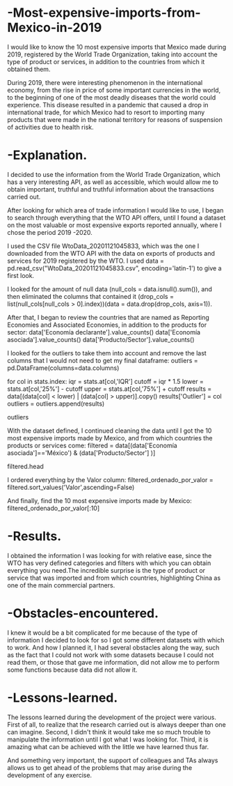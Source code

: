 # -Most-expensive-imports-from-Mexico-in-2019
I would like to know the 10 most expensive imports that Mexico made during 2019, registered by the World Trade Organization, taking into account the type of product or services, in addition to the countries from which it obtained them.

During 2019, there were interesting phenomenon in the international economy, from the rise in price of some important currencies in the world, to the beginning of one of the most deadly diseases that the world could experience. This disease resulted in a pandemic that caused a drop in international trade, for which Mexico had to resort to importing many products that were made in the national territory for reasons of suspension of activities due to health risk.

# -Explanation.
I decided to use the information from the World Trade Organization, which has a very interesting API, as well as accessible, which would allow me to obtain important, truthful and truthful information about the transactions carried out.

After looking for which area of trade information I would like to use, I began to search through everything that the WTO API offers, until I found a dataset on the most valuable or most expensive exports reported annually, where I chose the period 2019 -2020.

I used the CSV file WtoData_20201121045833, which was the one I downloaded from the WTO API with the data on exports of products and services for 2019 registered by the WTO. 
I used data = pd.read_csv("WtoData_20201121045833.csv", encoding='latin-1') to give a first look.

I looked for the amount of null data (null_cols = data.isnull().sum()), and then eliminated the columns that contained it (drop_cols = list(null_cols[null_cols > 0].index))(data = data.drop(drop_cols, axis=1)).

After that, I began to review the countries that are named as Reporting Economies and Associated Economies, in addition to the products for sector:
data['Economía declarante'].value_counts()
data['Economía asociada'].value_counts()
data['Producto/Sector'].value_counts()

I looked for the outliers to take them into account and remove the last columns that I would not need to get my final dataframe:
outliers = pd.DataFrame(columns=data.columns)

for col in stats.index:
    iqr = stats.at[col,'IQR']
    cutoff = iqr * 1.5
    lower = stats.at[col,'25%'] - cutoff
    upper = stats.at[col,'75%'] + cutoff
    results = data[(data[col] < lower) |
                   (data[col] > upper)].copy()
    results['Outlier'] = col
    outliers = outliers.append(results)

outliers

With the dataset defined, I continued cleaning the data until I got the 10 most expensive imports made by Mexico, and from which countries the products or services come:
filtered = data[(data['Economía asociada']=='México') &
                (data['Producto/Sector'] )]

filtered.head


I ordered everything by the Valor column:
filtered_ordenado_por_valor = filtered.sort_values('Valor',ascending=False)

And finally, find the 10 most expensive imports made by Mexico:
filtered_ordenado_por_valor[:10]

# -Results.

I obtained the information I was looking for with relative ease, since the WTO has very defined categories and filters with which you can obtain everything you need.The incredible surprise is the type of product or service that was imported and from which countries, highlighting China as one of the main commercial partners.

# -Obstacles-encountered.

I knew it would be a bit complicated for me because of the type of information I decided to look for so I got some different datasets with which to work. And how I planned it, I had several obstacles along the way, such as the fact that I could not work with some datasets because I could not read them, or those that gave me information, did not allow me to perform some functions because data did not allow it.

# -Lessons-learned.

The lessons learned during the development of the project were various. First of all, to realize that the research carried out is always deeper than one can imagine. Second, I didn't think it would take me so much trouble to manipulate the information until I got what I was looking for. Third, it is amazing what can be achieved with the little we have learned thus far.

And something very important, the support of colleagues and TAs always allows us to get ahead of the problems that may arise during the development of any exercise.
